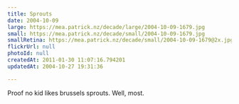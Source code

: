 ```yaml
---
title: Sprouts
date: 2004-10-09
large: https://mea.patrick.nz/decade/large/2004-10-09-1679.jpg
small: https://mea.patrick.nz/decade/small/2004-10-09-1679.jpg
smallRetina: https://mea.patrick.nz/decade/small/2004-10-09-1679@2x.jpg
flickrUrl: null
photoId: null
createdAt: 2011-01-30 11:07:16.794201
updatedAt: 2004-10-27 19:31:36

---
```

Proof no kid likes brussels sprouts. Well, most.
